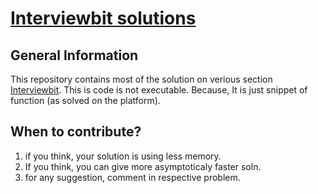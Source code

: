 # [Interviewbit solutions](https://www.interviewbit.com) 
## General Information
This repository contains most of the solution on verious section  [Interviewbit](https://www.interviewbit.com/courses/programming/). This is code is not executable. Because, It is just snippet of function (as solved on the platform).


## When to contribute?
1. if you think, your solution is using less memory.
2. If you think, you can give more asymptoticaly faster soln.
3. for any suggestion, comment in respective problem.
